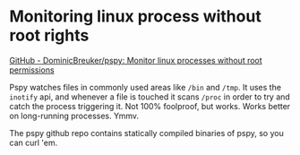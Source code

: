 # Monitoring linux process without root rights

[GitHub - DominicBreuker/pspy: Monitor linux processes without root permissions](https://github.com/DominicBreuker/pspy)

Pspy watches files in commonly used areas  like `/bin` and `/tmp`. It uses the `inotify` api, and whenever a file is touched it scans `/proc` in order to try and catch the process triggering it. Not 100% foolproof, but works. Works better on long-running processes. Ymmv.

The pspy github repo contains statically compiled binaries of pspy, so you can curl 'em.


